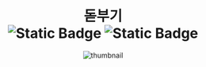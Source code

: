 <div align="center">
  <h1>
  돋부기
<div align="center"><a target="_blank" href="https://chromewebstore.google.com/detail/hsu-%EC%8B%9C%EA%B0%84%ED%91%9C-%EB%A7%88%EC%8A%90%EC%82%AC/nhjcilncjapkmohdhhdaikgdhjmlhngf"><img alt="Static Badge" src="https://img.shields.io/badge/Chrome_Web_Store-v1.3.0-%234285F4?style=plastic&logo=chromewebstore&logoColor=white&labelColor=black" style="display:inline-block;"></a>
  <img alt="Static Badge" src="https://img.shields.io/badge/license-Apache--2.0-%2300465B?style=plastic&labelColor=black" style="display:inline-block;">
</div>
  </h1>
</div>
<div align="center">
  <img src="https://github.com/user-attachments/assets/879f1d30-d720-43db-839a-e3869d060fda" alt="thumbnail">
</div><br/><br/><br/>

